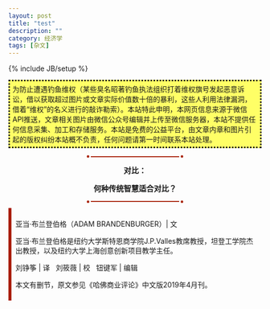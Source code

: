 ```yaml
---
layout: post
title: "test"
description: ""
category: 经济学
tags: [杂文]
---
```

{% include JB/setup %}


<p style="border-style: dotted ; padding:5px; background:#ffff66">
					为防止遭遇钓鱼维权（某些臭名昭著钓鱼执法组织打着维权旗号发起恶意诉讼，借以获取超过图片或文章实际价值数十倍的暴利，这些人利用法律漏洞，借着“维权”的名义进行的敲诈勒索）。本站特此申明，本网页信息来源于微信API推送，文章相关图片由微信公众号编辑并上传至微信服务器，本站不提供任何信息采集、加工和存储服务。本站是免费的公益平台，由文章内章和图片引起的版权纠纷本站概不负责，任何问题请第一时间联系本站处理。</p>
					
					
<section style="box-sizing: border-box;font-size: 16px;"><section style="box-sizing: border-box;" powered-by="xiumi.us"><section style="margin-top: 10px;margin-bottom: 10px;text-align: center;box-sizing: border-box;"><section style="display: inline-block;box-sizing: border-box;"><section style="max-width: 100%;box-sizing: border-box;"><section style="float: left;box-sizing: border-box;"><section style="width: 5px;height: 5px;border-radius: 50%;background-color: rgb(170, 38, 16);box-sizing: border-box;"></section></section><section style="float: right;box-sizing: border-box;"><section style="width: 5px;height: 5px;border-radius: 50%;background-color: rgb(170, 38, 16);box-sizing: border-box;"></section></section><section style="clear: both;box-sizing: border-box;"></section></section><section style="margin-top: -3px;margin-bottom: -3px;padding-right: 8px;padding-left: 8px;box-sizing: border-box;"><section style="border-top: 2px solid rgb(170, 38, 16);border-bottom: 2px solid rgb(170, 38, 16);border-right-color: rgb(170, 38, 16);border-left-color: rgb(170, 38, 16);padding-left: 5px;padding-right: 5px;font-size: 15px;box-sizing: border-box;"><p style="box-sizing: border-box;"><strong style="box-sizing: border-box;">对比：</strong></p><p style="box-sizing: border-box;"><strong style="box-sizing: border-box;">何种传统智慧适合对比？</strong></p></section></section><section style="max-width: 100%;box-sizing: border-box;"><section style="float: left;box-sizing: border-box;"><section style="width: 5px;height: 5px;border-radius: 50%;background-color: rgb(170, 38, 16);box-sizing: border-box;"></section></section><section style="float: right;box-sizing: border-box;"><section style="width: 5px;height: 5px;border-radius: 50%;background-color: rgb(170, 38, 16);box-sizing: border-box;"></section></section><section style="clear: both;box-sizing: border-box;"></section></section></section></section></section></section>


<section class="" style="white-space: normal;border-width: 0px;border-style: initial;border-color: initial;box-sizing: border-box;"><section class="" style="padding: 8px;border-left: 6px solid rgb(169, 29, 6);font-size: 14px;line-height: 1.4;font-family: inherit;text-decoration: inherit;border-top-color: rgb(169, 29, 6);border-right-color: rgb(169, 29, 6);border-bottom-color: rgb(169, 29, 6);box-sizing: border-box;"><p><span style="font-family: inherit;text-decoration: inherit;">亚当·布兰登伯格（ADAM BRANDENBURGER）| 文</span><br></p><p>亚当·布兰登伯格是纽约大学斯特恩商学院J.P.Valles教席教授，坦登工学院杰出教授，以及纽约大学上海创意创新项目教学主任。</p><p>刘铮筝 | 译&nbsp;&nbsp; 刘筱薇 | 校&nbsp;&nbsp; 钮键军 | 编辑</p><p>本文有删节，原文参见《哈佛商业评论》中文版2019年4月刊。</p></section></section>



